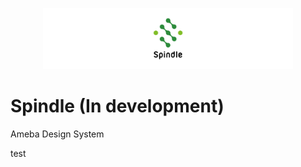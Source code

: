 <p align="center">
  <img alt="Spindle" src="./docs/images/spindle-logo.png" width="400">
</p>

# Spindle (In development)

Ameba Design System

test
